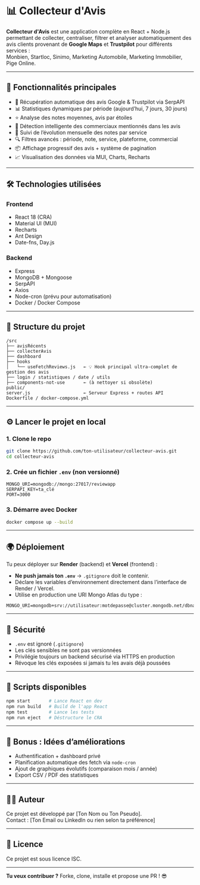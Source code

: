 
# 📊 Collecteur d'Avis

**Collecteur d'Avis** est une application complète en React + Node.js permettant de collecter, centraliser, filtrer et analyser automatiquement des avis clients provenant de **Google Maps** et **Trustpilot** pour différents services :  
Monbien, Startloc, Sinimo, Marketing Automobile, Marketing Immobilier, Pige Online.

---

## 🚀 Fonctionnalités principales

- 🔁 Récupération automatique des avis Google & Trustpilot via SerpAPI
- 📊 Statistiques dynamiques par période (aujourd’hui, 7 jours, 30 jours)
- ⭐ Analyse des notes moyennes, avis par étoiles
- 👤 Détection intelligente des commerciaux mentionnés dans les avis
- 📅 Suivi de l’évolution mensuelle des notes par service
- 🔍 Filtres avancés : période, note, service, plateforme, commercial
- 📦 Affichage progressif des avis + système de pagination
- 📈 Visualisation des données via MUI, Charts, Recharts

---

## 🛠️ Technologies utilisées

### Frontend
- React 18 (CRA)
- Material UI (MUI)
- Recharts
- Ant Design
- Date-fns, Day.js

### Backend
- Express
- MongoDB + Mongoose
- SerpAPI
- Axios
- Node-cron (prévu pour automatisation)
- Docker / Docker Compose

---

## 🧪 Structure du projet

```
/src
├── avisRécents
├── collecterAvis
├── dashboard
├── hooks
│   └── useFetchReviews.js   ← 💡 Hook principal ultra-complet de gestion des avis
├── login / statistiques / date / utils
├── components-not-use       ← (à nettoyer si obsolète)
public/
server.js                    ← Serveur Express + routes API
Dockerfile / docker-compose.yml
```

---

## ⚙️ Lancer le projet en local

### 1. Clone le repo
```bash
git clone https://github.com/ton-utilisateur/collecteur-avis.git
cd collecteur-avis
```

### 2. Crée un fichier `.env` (non versionné)
```env
MONGO_URI=mongodb://mongo:27017/reviewapp
SERPAPI_KEY=ta_clé
PORT=3000
```

### 3. Démarre avec Docker
```bash
docker compose up --build
```

---

## 🌍 Déploiement

Tu peux déployer sur **Render** (backend) et **Vercel** (frontend) :

- **Ne push jamais ton `.env`** → `.gitignore` doit le contenir.
- Déclare les variables d’environnement directement dans l’interface de Render / Vercel.
- Utilise en production une URI Mongo Atlas du type :
```env
MONGO_URI=mongodb+srv://utilisateur:motdepasse@cluster.mongodb.net/dbname
```

---

## 🔐 Sécurité

- `.env` est ignoré (`.gitignore`)
- Les clés sensibles ne sont pas versionnées
- Privilégie toujours un backend sécurisé via HTTPS en production
- Révoque les clés exposées si jamais tu les avais déjà poussées

---

## 📜 Scripts disponibles

```bash
npm start       # Lance React en dev
npm run build   # Build de l'app React
npm test        # Lance les tests
npm run eject   # Déstructure le CRA
```

---

## 🧩 Bonus : Idées d’améliorations

- Authentification + dashboard privé
- Planification automatique des fetch via `node-cron`
- Ajout de graphiques évolutifs (comparaison mois / année)
- Export CSV / PDF des statistiques

---

## 👨‍💻 Auteur

Ce projet est développé par [Ton Nom ou Ton Pseudo].  
Contact : [Ton Email ou LinkedIn ou rien selon ta préférence]

---

## 📝 Licence

Ce projet est sous licence ISC.

---

**Tu veux contribuer ?** Forke, clone, installe et propose une PR ! 😎
